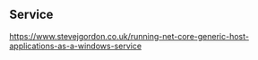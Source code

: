 ## Service

https://www.stevejgordon.co.uk/running-net-core-generic-host-applications-as-a-windows-service

